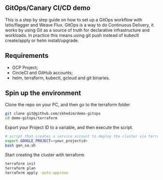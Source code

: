 GitOps/Canary CI/CD demo
------------------------

This is a step by step guide on how to set up a GitOps workflow with Istio/flagger and Weave Flux. GitOps is a way to do Continuous Delivery, it works by using Git as a source of truth for declarative infrastructure and workloads. In practice this means using git push instead of kubectl create/apply or helm install/upgrade.
 
Requirements
------------

  * GCP Project;
  * CircleCI and GitHub accounts;
  * helm, terraform, kubectl, gcloud and git binaries.

Spin up the environment
-----------------------

Clone the repo on your PC, and then go to the terraform folder

```bash
git clone git@github.com/skhedim/demo-gitops
cd demo-gitops/terraform
```

Export your Project ID to a variable, and then execute the script.

```bash
# script that creates a service account to deploy the cluster via terraform.
export GOOGLE_PROJECT=<your_projectid>
bash gen_sa.sh
```

Start creating the cluster with terraform

```bash
terraform init
terraform plan
terraform apply -auto-approve
```